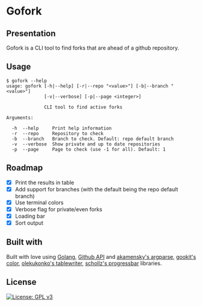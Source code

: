 # Gofork

## Presentation

Gofork is a CLI tool to find forks that are ahead of a github repository.

## Usage

```shell
$ gofork --help
usage: gofork [-h|--help] [-r|--repo "<value>"] [-b|--branch "<value>"]
              [-v|--verbose] [-p|--page <integer>]

              CLI tool to find active forks

Arguments:

  -h  --help     Print help information
  -r  --repo     Repository to check
  -b  --branch   Branch to check. Default: repo default branch
  -v  --verbose  Show private and up to date repositories
  -p  --page     Page to check (use -1 for all). Default: 1
```

## Roadmap

* [x] Print the results in table
* [x] Add support for branches (with the default being the repo default branch)
* [x] Use terminal colors
* [x] Verbose flag for private/even forks
* [x] Loading bar
* [X] Sort output

## Built with

Built with love using [Golang](https://golang.org), [Github API](https://developer.github.com/v3/) and [akamensky's argparse](github.com/akamensky/argparse), [gookit's color](github.com/gookit/color), [olekukonko's tablewriter](github.com/olekukonko/tablewriter), [schollz's progressbar](github.com/schollz/progressbar/v3) libraries.

## License

[![License: GPL v3](https://img.shields.io/badge/License-GPLv3-blue.svg)](https://www.gnu.org/licenses/gpl-3.0)
